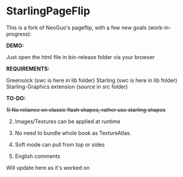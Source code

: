StarlingPageFlip
================

This is a fork of NeoGuo's pageflip, with a few new goals (work-in-progress):

**DEMO:**

Just open the html file in bin-release folder via your browser

**REQUIREMENTS:**

Greensock (swc is here in lib folder)
Starling (swc is here in lib folder)
Starling-Graphics extension (source in src folder)

**TO-DO:**

~~1) No reliance on classic flash shapes, rather use starling shapes~~

2) Images/Textures can be applied at runtime

3) No need to bundle whole book as TextureAtlas.

4) Soft mode can pull from top or sides

5) English comments

Will update here as it's worked on